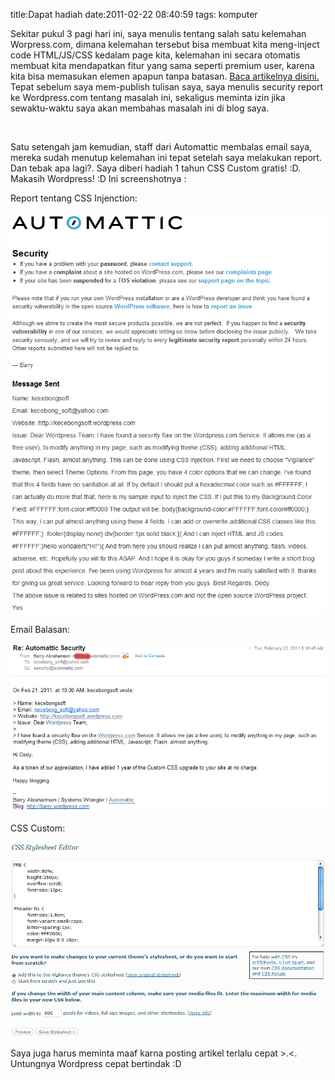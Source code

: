 title:Dapat hadiah
date:2011-02-22 08:40:59
tags: komputer

Sekitar pukul 3 pagi hari ini, saya menulis tentang salah satu kelemahan Worpress.com, dimana kelemahan tersebut bisa membuat kita meng-inject code HTML/JS/CSS kedalam page kita, kelemahan ini secara otomatis membuat kita mendapatkan fitur yang sama seperti premium user, karena kita bisa memasukan elemen apapun tanpa batasan.
<a href="http://kecebongsoft.wordpress.com/2011/02/22/hacking-theme-wordpress-vigilance/">
 Baca artikelnya disini.
</a>
<a href="http://kecebongsoft.wordpress.com/2011/02/22/hacking-theme-wordpress-vigilance/">
</a>
Tepat sebelum saya mem-publish tulisan saya, saya menulis security report ke Wordpress.com tentang masalah ini, sekaligus meminta izin jika sewaktu-waktu saya akan membahas masalah ini di blog saya.

&#160;

Satu setengah jam kemudian, staff dari Automattic membalas email saya, mereka sudah menutup kelemahan ini tepat setelah saya melakukan report. Dan tebak apa lagi?. Saya diberi hadiah 1 tahun CSS Custom gratis! :D. Makasih Wordpress! :D Ini screenshotnya :
<!--more-->
Report tentang CSS Injenction:

![image](/img/wordpress/2011-02-report.jpg?w=235)

Email Balasan:

![image](/img/wordpress/2011-02-email.jpg?w=300)

CSS Custom:

![image](/img/wordpress/2011-02-customcss.jpg?w=300)

Saya juga harus meminta maaf karna posting artikel terlalu cepat &gt;.&lt;. Untungnya Wordpress cepat bertindak :D
